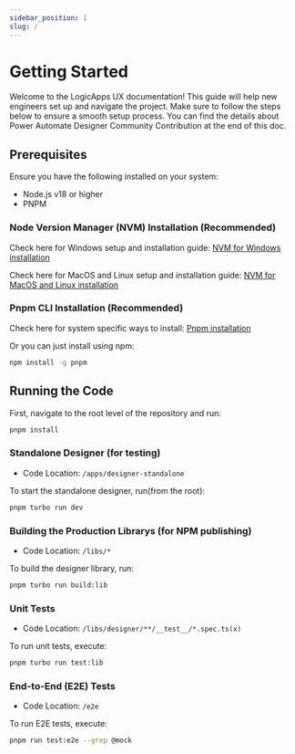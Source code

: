 ```yaml
---
sidebar_position: 1
slug: /
---
```


# Getting Started

Welcome to the LogicApps UX documentation! This guide will help new engineers set up and navigate the project. Make sure to follow the steps below to ensure a smooth setup process. You can find the details about Power Automate Designer Community Contribution at the end of this doc.

## Prerequisites

Ensure you have the following installed on your system:

- Node.js v18 or higher
- PNPM 

### Node Version Manager (NVM) Installation (Recommended)

Check here for Windows setup and installation guide: [NVM for Windows installation](https://github.com/coreybutler/nvm-windows)

Check here for MacOS and Linux setup and installation guide: [NVM for MacOS and Linux installation](https://github.com/nvm-sh/nvm)

### Pnpm CLI Installation (Recommended)

Check here for system specific ways to install: [Pnpm installation](https://pnpm.io/installation)

Or you can just install using npm:

```bash
npm install -g pnpm
```

## Running the Code

First, navigate to the root level of the repository and run:

```bash
pnpm install
```

### Standalone Designer (for testing)

- Code Location: `/apps/designer-standalone`

To start the standalone designer, run(from the root):

```bash
pnpm turbo run dev
```

### Building the Production Librarys (for NPM publishing)

- Code Location: `/libs/*`

To build the designer library, run:

```bash
pnpm turbo run build:lib
```

### Unit Tests

- Code Location: `/libs/designer/**/__test__/*.spec.ts(x)`

To run unit tests, execute:

```bash
pnpm turbo run test:lib
```

### End-to-End (E2E) Tests

- Code Location: `/e2e`

To run E2E tests, execute:

```bash
pnpm run test:e2e --grep @mock
```
